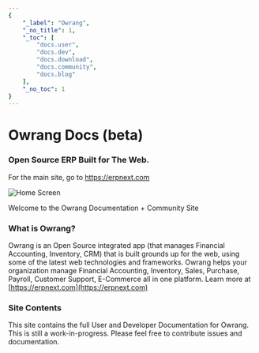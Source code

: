 ```yaml
---
{
	"_label": "Owrang",
	"_no_title": 1,
	"_toc": [
		"docs.user",
		"docs.dev",
		"docs.download",
		"docs.community",
		"docs.blog"
	],
	"_no_toc": 1
}
---
```

<div class="text-center" style="margin: 10px 0px">
	<h1>Owrang Docs (beta)</h1>
	<h3 class="text-muted">Open Source ERP Built for The Web.</h3>
	<p>For the main site, go to <a href="https://erpnext.com/">https://erpnext.com</a></p>
</div>

![Home Screen](img/home.png)

Welcome to the Owrang Documentation + Community Site

### What is Owrang?

Owrang is an Open Source integrated app (that manages Financial Accounting, Inventory, CRM) that is built grounds up for the web, using some of the latest web technologies and frameworks. Owrang helps your organization manage Financial Accounting, Inventory, Sales, Purchase, Payroll, Customer Support, E-Commerce all in one platform. Learn more at [https://erpnext.com](https://erpnext.com)

### Site Contents

This site contains the full User and Developer Documentation for Owrang. This is still a work-in-progress. Please feel free to contribute issues and documentation.

